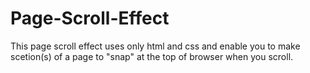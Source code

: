 # Page-Scroll-Effect
This page scroll effect uses only html and css and enable you to make scetion(s) of a page to "snap" at the top of browser when you scroll.
